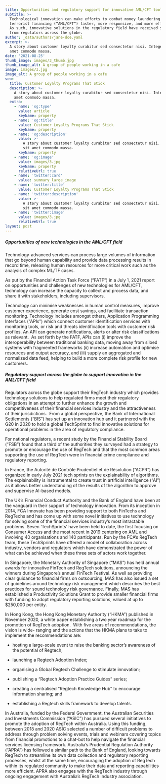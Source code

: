```yaml
---
title: Opportunities and regulatory support for innovative AML/CFT tools
subtitle: >-
  Technological innovation can make efforts to combat money laundering and
  terrorist financing (“AML/CFT”) faster, more responsive, and more efficient.
  As such, innovative solutions in the regulatory field have received support
  from regulators across the globe.
author: _data/authors/jane-doe.yaml
excerpt: >-
  A story about customer loyalty curabitur sed consectetur nisi. Integer sit
  amet commodo massa.
date: '2021-08-25'
thumb_image: images/3_thumb.jpg
thumb_image_alt: A group of people working in a cafe
image: images/3.jpg
image_alt: A group of people working in a cafe
seo:
  title: Customer Loyalty Programs That Stick
  description: >-
    A story about customer loyalty curabitur sed consectetur nisi. Integer sit
    amet commodo massa.
  extra:
    - name: 'og:type'
      value: article
      keyName: property
    - name: 'og:title'
      value: Customer Loyalty Programs That Stick
      keyName: property
    - name: 'og:description'
      value: >-
        A story about customer loyalty curabitur sed consectetur nisi. Integer
        sit amet commodo massa.
      keyName: property
    - name: 'og:image'
      value: images/3.jpg
      keyName: property
      relativeUrl: true
    - name: 'twitter:card'
      value: summary_large_image
    - name: 'twitter:title'
      value: Customer Loyalty Programs That Stick
    - name: 'twitter:description'
      value: >-
        A story about customer loyalty curabitur sed consectetur nisi. Integer
        sit amet commodo massa.
    - name: 'twitter:image'
      value: images/3.jpg
      relativeUrl: true
layout: post
---
```

##### Opportunities of new technologies in the AML/CFT field

Technology-advanced services can process large volumes of information that go beyond human capability and provide data processing results in record time, releasing human resources for more critical work such as the analysis of complex ML/TF cases. 

As put by the Financial Action Task Force (“FATF”) in a July 1, 2021 report on opportunities and challenges of new technologies for AML/CFT, technology can increase the capacity to collect and process data, and share it with stakeholders, including supervisors.

Technology can minimise weaknesses in human control measures, improve customer experience, generate cost savings, and facilitate transaction monitoring. Technology includes amongst others, Application Programming Interfaces (“APIs”) which connect customer identification services with monitoring tools, or risk and threats identification tools with customer risk profiles. An API can generate notifications, alerts or alter risk classifications as relevant.  As set forth by the FATF, APIs can (i) improve the interoperability between traditional banking data, moving away from siloed systems with fragmented frameworks (ii) increase automation and optimise resources and output accuracy, and (iii) supply an aggregated and normalized data feed, helping to build a more complete risk profile for new customers. 

##### Regulatory support across the globe to support innovation in the AML/CFT field

Regulators across the globe support their RegTech industry which provides technology solutions to help regulated firms meet their regulatory obligations in an attempt to further enhance the growth and competitiveness of their financial services industry and the attractiveness of their jurisdictions.  From a global perspective, the Bank of International Settlements (“BIS”) has set up an innovation hub and it partnered with the G20 in 2020 to hold a global TechSprint to find innovative solutions for operational problems in the area of regulatory compliance.

For national regulators, a recent study by the Financial Stability Board (“FSB”) found that a third of the authorities they surveyed had a strategy to promote or encourage the use of RegTech and that the most common areas supporting the use of RegTech were in financial crime compliance and regulatory reporting. 

In France, the Autorité de Contrôle Prudentiel et de Résolution (“ACPR”) has organized in early July 2021 tech sprints on the explainability of algorithms.  The explainability is instrumental to create trust in artificial intelligence (“AI”) as it allows better understanding of the results of the algorithm to approve and supervise AI-based models.

The UK’s Financial Conduct Authority and the Bank of England have been at the vanguard in their support of technology innovation. From its inception in 2014, FCA Innovate has been providing support to both FinTechs and RegTechs and has come up with some novel initiatives to use technology for solving some of the financial services industry’s most intractable problems. Seven ‘TechSprints’ have been held to date, the first focusing on Consumer Access and the most recent in 2019 centering on AML and involving 40 organisations and 140 participants. Run by the FCA’s RegTech team, these TechSprints have offered a model of collaboration across industry, vendors and regulators which have demonstrated the power of what can be achieved when these three sets of actors work together. 

In Singapore, the Monetary Authority of Singapore (“MAS”) has held annual awards for innovative FinTech and RegTech solutions, announcing the winners during Singapore’s annual FinTech Festival. As well as providing clear guidance to financial firms on outsourcing, MAS has also issued a set of guidelines around technology risk management which describes the best practices for sound technology risk governance. Finally, MAS has established a Productivity Solutions Grant to provide smaller financial firms with funding to adopt regulatory reporting solutions, valued at up to $250,000 per entity.

In Hong Kong, the Hong Kong Monetary Authority (“HKMA”) published in November 2020, a white paper establishing a two year roadmap for the promotion of RegTech adoption.  With five areas of recommendations, the vision is wide- ranging and the actions that the HKMA plans to take to implement the recommendations are:

*   hosting a large-scale event to raise the banking sector’s awareness of the potential of Regtech;

*   launching a Regtech Adoption Index;

*   organising a Global Regtech Challenge to stimulate innovation;

*   publishing a “Regtech Adoption Practice Guides” series;

*   creating a centralised “Regtech Knowledge Hub” to encourage information sharing; and

*   establishing a Regtech skills framework to develop talents.

In Australia, funded by the Federal Government, the Australian Securities and Investments Commission (“ASIC”) has pursued several initiatives to promote the adoption of RegTech within Australia. Using this funding, between 2018 and 2020 ASIC selected a number of difficult problems to address through problem solving events, trials and webinars covering topics from financial promotions to a chat-bot to help navigate the financial services licensing framework. Australia’s Prudential Regulation Authority (“APRA”) has followed a similar path to the Bank of England, looking towards RegTech to streamline its own data collection and regulatory reporting processes, whilst at the same time, encouraging the adoption of RegTech within its regulated community to make their data and reporting capabilities more efficient. APRA also engages with the RegTech industry through ongoing engagement with Australia’s RegTech industry association.
